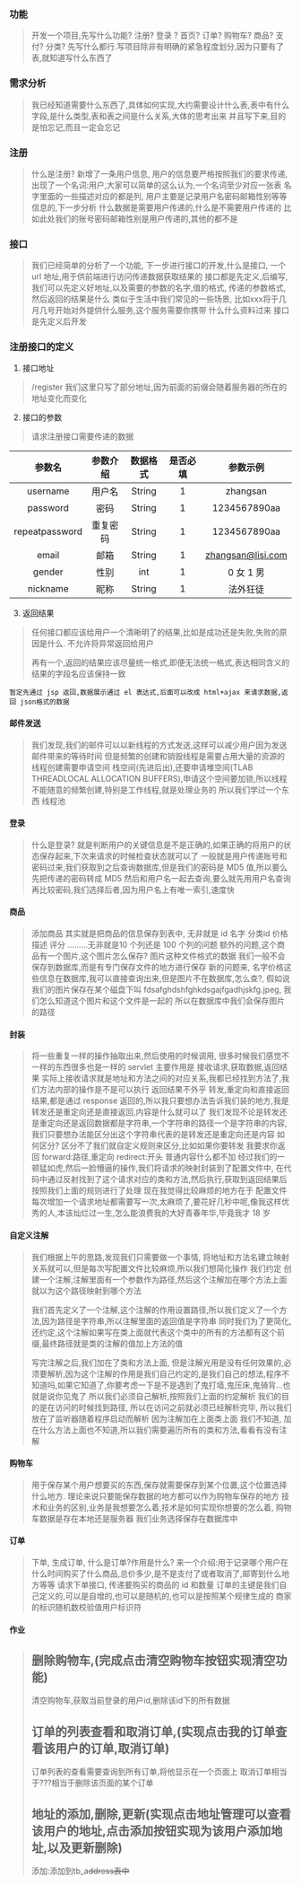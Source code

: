 ### 功能
> 开发一个项目,先写什么功能? 注册? 登录 ? 首页? 订单? 购物车? 商品? 支付? 分类?
> 先写什么都行.写项目除非有明确的紧急程度划分,因为只要有了表,就知道写什么东西了

### 需求分析
> 我已经知道需要什么东西了,具体如何实现,大约需要设计什么表,表中有什么字段,是什么类型,表和表之间是什么关系,大体的思考出来
> 并且写下来,目的是怕忘记,而且一定会忘记

### 注册
> 什么是注册? 新增了一条用户信息, 用户的信息要严格按照我们的要求传递,出现了一个名词:用户,大家可以简单的这么认为,一个名词至少对应一张表
> 名字里面的一些描述对应的都是列, 用户主要是记录用户名密码邮箱性别等等信息的,下一步分析 什么数据是需要用户传递的,什么是不需要用户传递的
> 比如此处我们的账号密码邮箱性别是用户传递的,其他的都不是


### 接口
> 我们已经简单的分析了一个功能, 下一步进行接口的开发,什么是接口, 一个 url 地址,用于供前端进行访问传递数据获取结果的
> 接口都是先定义,后编写,我们可以先定义好地址,以及需要的参数的名字,值的格式, 传递的参数格式,然后返回的结果是什么
> 类似于生活中我们常见的一些场景, 比如xxx将于几月几号开始对外提供什么服务,这个服务需要你携带 什么什么资料过来
> 接口是先定义后开发


### 注册接口的定义
1. 接口地址
> /register  我们这里只写了部分地址,因为前面的前缀会随着服务器的所在的地址变化而变化

2. 接口的参数
> 请求注册接口需要传递的数据



|     参数名     | 参数介绍 | 数据格式 | 是否必填 |     参数示例      |
| :------------: | :------: | :------: | :------: | :---------------: |
|    username    |  用户名  |  String  |    1     |     zhangsan      |
|    password    |   密码   |  String  |    1     |   1234567890aa    |
| repeatpassword | 重复密码 |  String  |    1     |   1234567890aa    |
|     email      |   邮箱   |  String  |    1     | zhangsan@lisi.com |
|     gender     |   性别   |   int    |    1     |     0 女 1 男     |
|    nickname    |   昵称   |  String  |    1     |     法外狂徒      |



3. 返回结果
> 任何接口都应该给用户一个清晰明了的结果,比如是成功还是失败,失败的原因是什么. 不允许将异常返回给用户
>
> 再有一个,返回的结果应该尽量统一格式,即便无法统一格式,表达相同含义的结果的字段名应该保持一致



`暂定先通过 jsp 返回,数据展示通过 el 表达式,后面可以改成 html+ajax 来请求数据,返回 json格式的数据`




#### 邮件发送
> 我们发现,我们的邮件可以以新线程的方式发送,这样可以减少用户因为发送邮件带来的等待时间
> 但是频繁的创建和销毁线程是需要占用大量的资源的
> 线程创建需要申请空间 栈空间(先进后出),还要申请堆空间(TLAB THREADLOCAL ALLOCATION BUFFERS),申请这个空间要加锁,所以线程不能随意的频繁创建,特别是工作线程,就是处理业务的
> 所以我们学过一个东西 线程池

#### 登录
> 什么是登录? 就是判断用户的关键信息是不是正确的,如果正确的将用户的状态保存起来,下次来请求的时候检查状态就可以了
> 一般就是用户传递账号和密码过来,我们获取到之后查询数据库,但是我们的密码是 MD5 值,所以要么先把传递的密码转成 MD5 然后和用户名一起去查询,要么就先用用户名查询再比较密码,我们选择后者,因为用户名上有唯一索引,速度快




#### 商品
> 添加商品 其实就是把商品的信息保存到表中, 无非就是 id 名字 分类id 价格 描述 评分 .........无非就是10 个列还是 100 个列的问题
> 额外的问题,这个商品有一个图片,这个图片怎么保存? 图片这种文件格式的数据 我们一般不会保存到数据库,而是有专门保存文件的地方进行保存
> 新的问题来, 名字价格这些信息在数据库,我可以直接查询出来,但是图片不在数据库,怎么查?, 假如说我们的图片保存在某个磁盘下叫 fdsafghdshfghkdsgajfgadhjskfg.jpeg, 我们怎么知道这个图片和这个文件是一起的
> 所以在数据库中我们会保存图片的路径

#### 封装
> 将一些重复一样的操作抽取出来,然后使用的时候调用, 很多时候我们感觉不一样的东西很多也是一样的
> servlet 主要作用是 接收请求,获取数据,返回结果  实际上接收请求就是地址和方法之间的对应关系,我都已经找到方法了,我们方法内部的操作是不是可以执行
> 返回结果不外乎 转发,重定向和直接返回结果,都是通过 response 返回的,所以我只要想办法告诉我们装的地方,我是转发还是重定向还是直接返回,内容是什么就可以了
> 我们发现不论是转发还是重定向还是返回数据都是字符串,一个字符串的路径一个是字符串的内容, 我们只要想办法能区分出这个字符串代表的是转发还是重定向还是内容
> 如何区分? 区分不了我们就自定义规则来区分,比如如果你要转发 我要求你返回 forward:路径,重定向 redirect:开头 普通内容什么都不加
> 经过我们的一顿猛如虎,然后一脸懵逼的操作,我们将请求的映射封装到了配置文件中, 在代码中通过反射找到了这个请求对应的类和方法,然后执行,获取到返回结果后按照我们上面的规则进行了处理
> 现在我觉得比较麻烦的地方在于 配置文件每次增加一个请求地址都需要写一次,太麻烦了,要花好几秒中呢,像我这样优秀的人,本该灿烂过一生,怎么能浪费我的大好青春年华,毕竟我才 18 岁


#### 自定义注解
> 我们根据上午的思路,发现我们只需要做一个事情, 将地址和方法名建立映射关系就可以,但是每次写配置文件比较麻烦,所以我们想简化操作
> 我们约定 创建一个注解,注解里面有一个参数作为路径,然后这个注解加在哪个方法上面就以为这个路径映射到哪个方法
> 
> 我们首先定义了一个注解,这个注解的作用设置路径,所以我们定义了一个方法,因为路径是字符串,所以注解里面的返回值是字符串
> 同时我们为了更简化,还约定,这个注解如果写在类上面就代表这个类中的所有的方法都有这个前缀,最终路径就是类的注解的值加上方法的值
> 
> 写完注解之后,我们加在了类和方法上面, 但是注解光用是没有任何效果的,必须要解析,因为这个注解的作用是我们自己约定的,是我们自己的想法,程序不知道吗,如果它知道了,你要考虑一下是不是遇到了鬼打墙,鬼压床,鬼骑背...也就是说你见鬼了
> 所以我们必须自己解析,按照我们上面的约定解析
> 我们的目的是在访问的时候找到路径, 所以在访问之前就必须已经解析完毕, 所以我们放在了监听器随着程序启动而解析
> 因为注解加在上面类上面 我们不知道, 加在什么方法上面也不知道,所以我们需要遍历所有的类和方法,看看有没有注解


#### 购物车
> 用于保存某个用户想要买的东西,保存就需要保存到某个位置,这个位置选择什么地方. 理论来说只要能保存数据的地方都可以作为购物车保存的地方
> 技术和业务的区别,业务是我想要怎么着,技术是如何实现你想要的怎么着, 购物车数据是存在本地还是服务器
> 我们业务选择保存在数据库中


#### 订单
> 下单, 生成订单, 什么是订单?作用是什么? 来一个介绍:用于记录哪个用户在什么时间购买了什么商品,总价多少,是不是支付了或者取消了,邮寄到什么地方等等
> 请求下单接口, 传递要购买的商品的 id 和数量
> 订单的主键是我们自己定义的,可以是自增的,也可以是随机的,也可以是按照某个规律生成的  商家的标识随机数校验值用户标识符

#### 作业
> ## 删除购物车,(完成点击清空购物车按钮实现清空功能)
> 清空购物车,获取当前登录的用户id,删除该id下的所有数据
> ## 订单的列表查看和取消订单,(实现点击我的订单查看该用户的订单,取消订单)
> 订单列表的查看需要查询到所有订单,将他显示在一个页面上
> 取消订单相当于???相当于删除该页面的某个订单
> ## 地址的添加,删除,更新(实现点击地址管理可以查看该用户的地址,点击添加按钮实现为该用户添加地址,以及更新删除)
> 添加:添加到tb_a~~ddress表中~~



